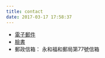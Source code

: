 ```yaml
---
title: contact
date: 2017-03-17 17:58:37
---
```


* [電子郵件](mailto:treesparty2014@gmail.com)
* [臉書](https://www.facebook.com/treesparty2014/)
* 郵政信箱： 永和福和郵局第77號信箱
